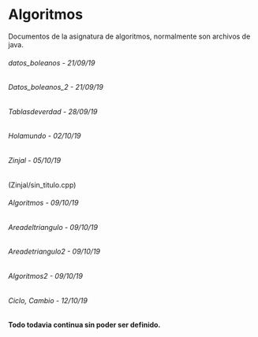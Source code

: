 # Algoritmos

Documentos de la asignatura de algoritmos, normalmente son archivos de java.

###### datos_boleanos - 21/09/19
###### Datos_boleanos_2 - 21/09/19
###### Tablasdeverdad - 28/09/19
###### Holamundo - 02/10/19
###### Zinjal - 05/10/19
(Zinjal/sin_titulo.cpp)
###### Algoritmos - 09/10/19
###### Areadeltriangulo - 09/10/19
###### Areadetriangulo2 - 09/10/19
###### Algoritmos2 - 09/10/19
###### Ciclo, Cambio - 12/10/19

**Todo todavia continua sin poder ser definido.**
